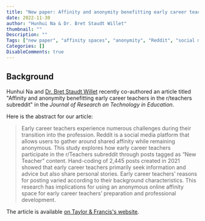 ```yaml
---
title: "New paper: Affinity and anonymity benefitting early career teachers in the r/teachers subreddit"
date: 2022-11-30
author: "Hunhui Na & Dr. Bret Staudt Willet"
thumbnail: ""
Description: ""
Tags: ["new paper", "affinity spaces", "anonymity", "Reddit", "social media"]
Categories: []
DisableComments: true
---
```


## Background

Hunhui Na and [Dr. Bret Staudt Willet](https://bretsw.com) recently co-authored an article titled "Affinity and anonymity benefitting early career teachers in the r/teachers subreddit" in the *Journal of Research on Technology in Education*.

Here is the abstract for our article:

> Early career teachers experience numerous challenges during their transition into the profession. Reddit is a social media platform that allows users to gather around shared affinity while remaining anonymous. This study explores how early career teachers participate in the r/Teachers subreddit through posts tagged as “New Teacher” content. Hand-coding of 2,445 posts created in 2021 showed that early career teachers primarily seek information and advice but also share personal stories. Early career teachers’ reasons for posting varied according to their background characteristics. This research has implications for using an anonymous online affinity space for early career teachers’ preparation and professional development.

The article is available [on Taylor & Francis's website](https://doi.org/10.1080/15391523.2022.2150727).
